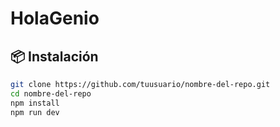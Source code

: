 # HolaGenio

## 📦 Instalación

```bash
git clone https://github.com/tuusuario/nombre-del-repo.git
cd nombre-del-repo
npm install
npm run dev
```
